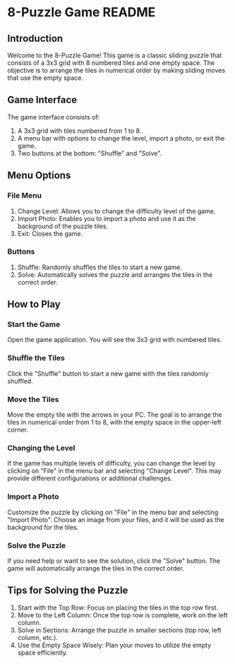 # 8-Puzzle Game README

## Introduction

Welcome to the 8-Puzzle Game! This game is a classic sliding puzzle that consists of a 3x3 grid with 8 numbered tiles and one empty space. The objective is to arrange the tiles in numerical order by making sliding moves that use the empty space.

## Game Interface

The game interface consists of:

1. A 3x3 grid with tiles numbered from 1 to 8.
2. A menu bar with options to change the level, import a photo, or exit the game.
3. Two buttons at the bottom: "Shuffle" and "Solve".

## Menu Options

### File Menu

1. Change Level: Allows you to change the difficulty level of the game.
2. Import Photo: Enables you to import a photo and use it as the background of the puzzle tiles.
3. Exit: Closes the game.

### Buttons

1. Shuffle: Randomly shuffles the tiles to start a new game.
2. Solve: Automatically solves the puzzle and arranges the tiles in the correct order.

## How to Play

### Start the Game

Open the game application. You will see the 3x3 grid with numbered tiles.

### Shuffle the Tiles

Click the "Shuffle" button to start a new game with the tiles randomly shuffled.

### Move the Tiles

Move the empty tile with the arrows in your PC. The goal is to arrange the tiles in numerical order from 1 to 8, with the empty space in the upper-left corner.

### Changing the Level

If the game has multiple levels of difficulty, you can change the level by clicking on "File" in the menu bar and selecting "Change Level". This may provide different configurations or additional challenges.

### Import a Photo

Customize the puzzle by clicking on "File" in the menu bar and selecting "Import Photo". Choose an image from your files, and it will be used as the background for the tiles.

### Solve the Puzzle

If you need help or want to see the solution, click the "Solve" button. The game will automatically arrange the tiles in the correct order.

## Tips for Solving the Puzzle

1. Start with the Top Row: Focus on placing the tiles in the top row first.
2. Move to the Left Column: Once the top row is complete, work on the left column.
3. Solve in Sections: Arrange the puzzle in smaller sections (top row, left column, etc.).
4. Use the Empty Space Wisely: Plan your moves to utilize the empty space efficiently.
